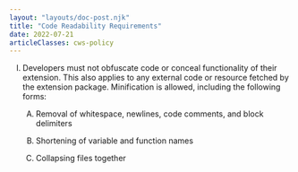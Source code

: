 ```yaml
---
layout: "layouts/doc-post.njk"
title: "Code Readability Requirements"
date: 2022-07-21
articleClasses: cws-policy
---
```


<!-- Atypical formatting is necessary to enable markdown formatting for LI contents -->
<ol type="I">
<li>

Developers must not obfuscate code or conceal functionality of their extension. This also applies to
any external code or resource fetched by the extension package. Minification is allowed, including
the following forms:

<ol type="A">
<li>

Removal of whitespace, newlines, code comments, and block delimiters

</li>
<li>

Shortening of variable and function names

</li>
<li>

Collapsing files together

</li>
</ol>

</li>
</ol>
